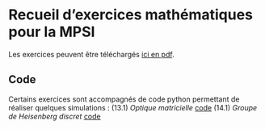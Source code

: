 # Recueil d’exercices mathématiques pour la MPSI

Les exercices peuvent être téléchargés [ici en pdf](https://example.com). 

## Code 
Certains exercices sont accompagnés de code python permettant de réaliser quelques simulations : 
(13.1) *Optique matricielle* [code](https://example.com)
(14.1) *Groupe de Heisenberg discret* [code](https://example.com)
